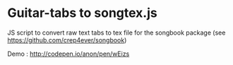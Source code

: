 Guitar-tabs to songtex.js
======================

JS script to convert raw text tabs to tex file for the songbook package (see https://github.com/crep4ever/songbook)


Demo : http://codepen.io/anon/pen/wEizs
